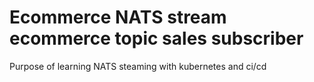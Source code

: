 # Ecommerce NATS stream ecommerce topic sales subscriber

Purpose of learning NATS steaming  with kubernetes and ci/cd

